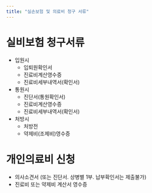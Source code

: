```yaml
---
title: "실손보험 및 의료비 청구 서류"
---
```


# 실비보험 청구서류
- 입원시
  - 입퇴원확인서
  - 진료비계산영수증
  - 진료비세부내역서(확인서)
- 통원시
  - 진단서(통원확인서)
  - 진료비계산영수증
  - 진료비세부내역서(확인서)
- 처방시
  - 처방전
  - 약제비(조제비)영수증

# 개인의료비 신청
- 의사소견서 (또는 진단서. 상병별 1부. 납부확인서는 제출불가)
- 진료비 또는 약제비 계산서 영수증

